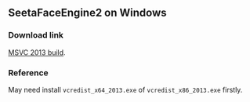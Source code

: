 ## SeetaFaceEngine2 on Windows

### Download link

[MSVC 2013 build](./msvc2013.zip).

### Reference

May need install `vcredist_x64_2013.exe` of `vcredist_x86_2013.exe` firstly.